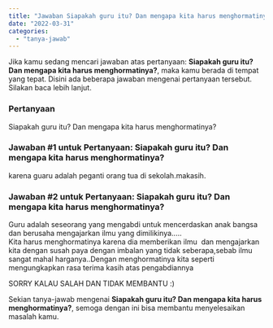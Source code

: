 ```yaml
---
title: "Jawaban Siapakah guru itu? Dan mengapa kita harus menghormatinya?"
date: "2022-03-31"
categories: 
  - "tanya-jawab"
---
```


Jika kamu sedang mencari jawaban atas pertanyaan: **Siapakah guru itu? Dan mengapa kita harus menghormatinya?**, maka kamu berada di tempat yang tepat. Disini ada beberapa jawaban mengenai pertanyaan tersebut. Silakan baca lebih lanjut.

### Pertanyaan

Siapakah guru itu? Dan mengapa kita harus menghormatinya?

### Jawaban #1 untuk Pertanyaan: Siapakah guru itu? Dan mengapa kita harus menghormatinya?

karena guaru adalah peganti orang tua di sekolah.makasih.

### Jawaban #2 untuk Pertanyaan: Siapakah guru itu? Dan mengapa kita harus menghormatinya?

Guru adalah seseorang yang mengabdi untuk mencerdaskan anak bangsa dan berusaha mengajarkan ilmu yang dimilikinya.....  
Kita harus menghormatinya karena dia memberikan ilmu  dan mengajarkan kita dengan susah paya dengan imbalan yang tidak seberapa,sebab ilmu sangat mahal harganya..Dengan menghormatinya kita seperti mengungkapkan rasa terima kasih atas pengabdiannya  
  
  
  
  
SORRY KALAU SALAH DAN TIDAK MEMBANTU :)  
  

Sekian tanya-jawab mengenai **Siapakah guru itu? Dan mengapa kita harus menghormatinya?**, semoga dengan ini bisa membantu menyelesaikan masalah kamu.

